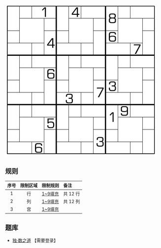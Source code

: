 ![](../../../images/sudoku/地板(石)数独.png)

## 规则
| 序号 | 限制区域 | 限制规则 | 备注 |
| :---: | :---: | :--- | :--- |
| 1 | 行 | [1~9填充] | 共 12 行 |
| 2 | 列 | [1~9填充] | 共 12 列 |
| 3 | 宫 | [1~9填充] | |

## 题库
- [独·数之道](http://www.sudokufans.org.cn/lx/game.index.php?type=ph) 【需要登录】

[1~9填充]: ../../../rules.md#1~9填充
